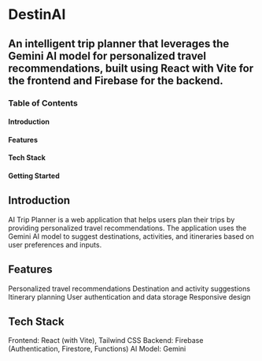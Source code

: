 # **DestinAI**

## An intelligent trip planner that leverages the Gemini AI model for personalized travel recommendations, built using React with Vite for the frontend and Firebase for the backend.

### Table of Contents
#### Introduction
#### Features
#### Tech Stack
#### Getting Started

## Introduction
AI Trip Planner is a web application that helps users plan their trips by providing personalized travel recommendations. The application uses the Gemini AI model to suggest destinations, activities, and itineraries based on user preferences and inputs.

## Features
Personalized travel recommendations
Destination and activity suggestions
Itinerary planning
User authentication and data storage
Responsive design
## Tech Stack
Frontend: React (with Vite), Tailwind CSS
Backend: Firebase (Authentication, Firestore, Functions)
AI Model: Gemini
